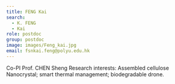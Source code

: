 ```yaml
---
title: FENG Kai
search:
  - K. FENG
  - Kai
role: postdoc
group: postdoc
image: images/Feng_kai.jpg
email: fsnkai.feng@polyu.edu.hk
---
```

Co-PI Prof. CHEN Sheng
Research interests: Assembled cellulose Nanocrystal; smart thermal management; biodegradable drone.
